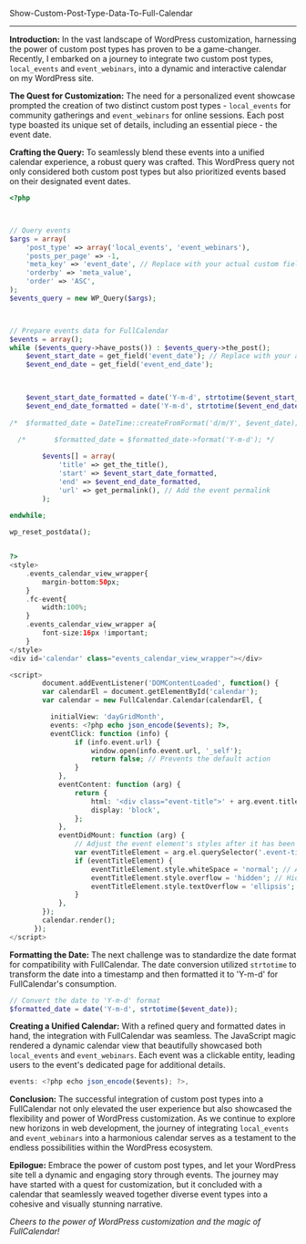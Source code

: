 Show-Custom-Post-Type-Data-To-Full-Calendar

---

**Introduction:**
In the vast landscape of WordPress customization, harnessing the power of custom post types has proven to be a game-changer. Recently, I embarked on a journey to integrate two custom post types, `local_events` and `event_webinars`, into a dynamic and interactive calendar on my WordPress site.

**The Quest for Customization:**
The need for a personalized event showcase prompted the creation of two distinct custom post types - `local_events` for community gatherings and `event_webinars` for online sessions. Each post type boasted its unique set of details, including an essential piece - the event date.

**Crafting the Query:**
To seamlessly blend these events into a unified calendar experience, a robust query was crafted. This WordPress query not only considered both custom post types but also prioritized events based on their designated event dates.

```php
<?php



// Query events
$args = array(
    'post_type' => array('local_events', 'event_webinars'),
    'posts_per_page' => -1,
    'meta_key' => 'event_date', // Replace with your actual custom field key
    'orderby' => 'meta_value',
    'order' => 'ASC',
);
$events_query = new WP_Query($args);



// Prepare events data for FullCalendar
$events = array();
while ($events_query->have_posts()) : $events_query->the_post();
    $event_start_date = get_field('event_date'); // Replace with your actual custom field key
    $event_end_date = get_field('event_end_date');
    


	$event_start_date_formatted = date('Y-m-d', strtotime($event_start_date));
    $event_end_date_formatted = date('Y-m-d', strtotime($event_end_date));
	
/* 	$formatted_date = DateTime::createFromFormat('d/m/Y', $event_date); */

  /*       $formatted_date = $formatted_date->format('Y-m-d'); */
	
        $events[] = array(
            'title' => get_the_title(),
            'start' => $event_start_date_formatted,
            'end' => $event_end_date_formatted,
			'url' => get_permalink(), // Add the event permalink
        );
    
endwhile;

wp_reset_postdata();


?>
<style>
	.events_calendar_view_wrapper{
		margin-bottom:50px;
	}
	.fc-event{
		width:100%;
	}
	.events_calendar_view_wrapper a{
		font-size:16px !important;
	}
</style>
<div id='calendar' class="events_calendar_view_wrapper"></div>

<script>
        document.addEventListener('DOMContentLoaded', function() {
        var calendarEl = document.getElementById('calendar');
        var calendar = new FullCalendar.Calendar(calendarEl, {

          initialView: 'dayGridMonth',
		  events: <?php echo json_encode($events); ?>,
		  eventClick: function (info) {
                if (info.event.url) {
                    window.open(info.event.url, '_self');
                    return false; // Prevents the default action
                }
            },
			eventContent: function (arg) {
                return {
                    html: '<div class="event-title">' + arg.event.title + '</div>',
                    display: 'block',
                };
            },
			eventDidMount: function (arg) {
                // Adjust the event element's styles after it has been mounted
                var eventTitleElement = arg.el.querySelector('.event-title');
                if (eventTitleElement) {
                    eventTitleElement.style.whiteSpace = 'normal'; // Allow text to wrap
                    eventTitleElement.style.overflow = 'hidden'; // Hide overflow
                    eventTitleElement.style.textOverflow = 'ellipsis'; // Show ellipsis for overflow
                }
            },
        });
        calendar.render();
      });
</script>

```

**Formatting the Date:**
The next challenge was to standardize the date format for compatibility with FullCalendar. The date conversion utilized `strtotime` to transform the date into a timestamp and then formatted it to 'Y-m-d' for FullCalendar's consumption.

```php
// Convert the date to 'Y-m-d' format
$formatted_date = date('Y-m-d', strtotime($event_date));
```

**Creating a Unified Calendar:**
With a refined query and formatted dates in hand, the integration with FullCalendar was seamless. The JavaScript magic rendered a dynamic calendar view that beautifully showcased both `local_events` and `event_webinars`. Each event was a clickable entity, leading users to the event's dedicated page for additional details.

```javascript
events: <?php echo json_encode($events); ?>,
```

**Conclusion:**
The successful integration of custom post types into a FullCalendar not only elevated the user experience but also showcased the flexibility and power of WordPress customization. As we continue to explore new horizons in web development, the journey of integrating `local_events` and `event_webinars` into a harmonious calendar serves as a testament to the endless possibilities within the WordPress ecosystem.

**Epilogue:**
Embrace the power of custom post types, and let your WordPress site tell a dynamic and engaging story through events. The journey may have started with a quest for customization, but it concluded with a calendar that seamlessly weaved together diverse event types into a cohesive and visually stunning narrative.

*Cheers to the power of WordPress customization and the magic of FullCalendar!*
